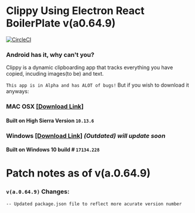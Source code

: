 # Clippy Using Electron React BoilerPlate v(a0.64.9)

[![CircleCI](https://circleci.com/gh/Jarmahent/Clippy.svg?style=svg)](https://circleci.com/gh/Jarmahent/Clippy)

### Android has it, why can't you?

Clippy is a dynamic clipboarding app that tracks everything you have copied, incuding images(to be) and text.

`This app is in Alpha and has ALOT of bugs!`
But if you wish to download it anyways:

### MAC OSX [[Download Link]](https://www.dropbox.com/s/xgr3dbbs48wmy5j/Clippy-1.0.0.dmg?dl=0)

#### Built on High Sierra Version `10.13.6`

### Windows [[Download Link]](https://www.dropbox.com/s/315fd4zv20ewwc6/Clippy%20Setup%201.0.0.rar?dl=0) *_(Outdated) will update soon_*

#### Built on Windows 10 build # `17134.228` 

# Patch notes as of v(a.0.64.9)


### `v(a.0.64.9)` Changes:

`-- Updated package.json file to reflect more acurate version number`
